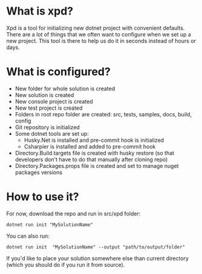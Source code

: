 # What is xpd?

Xpd is a tool for initializing new dotnet project with convenient defaults. There are a lot of things that we often want to configure when we set up a new project. This tool is there to help us do it in seconds instead of hours or days.

# What is configured?
- New folder for whole solution is created
- New solution is created
- New console project is created
- New test project is created
- Folders in root repo folder are created: src, tests, samples, docs, build, config
- Git repository is initialized
- Some dotnet tools are set up:
  - Husky.Net is installed and pre-commit hook is initialized
  - Csharpier is installed and added to pre-commit hook
- Directory.Build.targets file is created with husky restore (so that developers don't have to do that manually after cloning repo)
- Directory.Packages.props file is created and set to manage nuget packages versions

# How to use it?
For now, download the repo and run in src/xpd folder:

`dotnet run init "MySolutionName"`

You can also run:

`dotnet run init  "MySolutionName" --output "path/to/output/folder"`

If you'd like to place your solution somewhere else than current directory (which you should do if you run it from source).